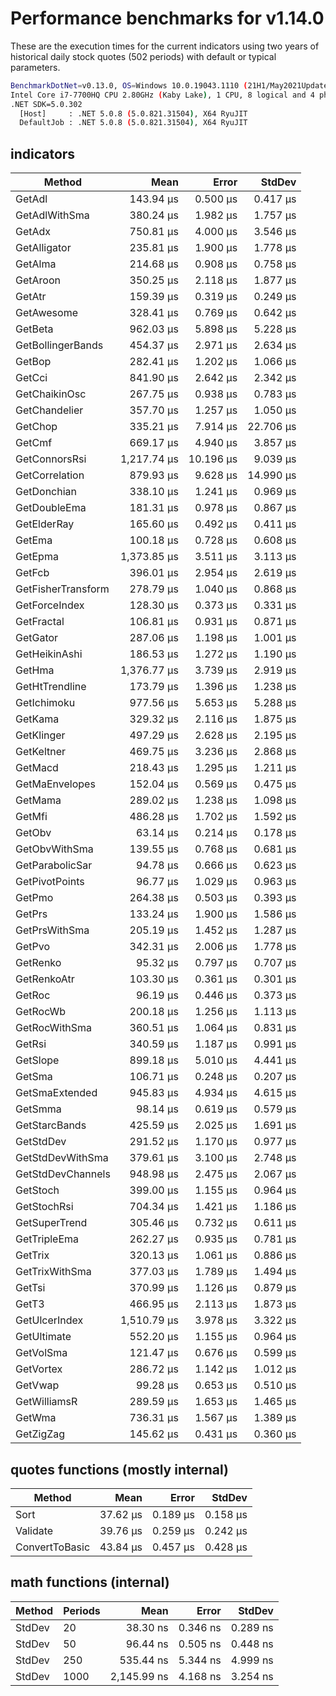 # Performance benchmarks for v1.14.0

These are the execution times for the current indicators using two years of historical daily stock quotes (502 periods) with default or typical parameters.

``` bash
BenchmarkDotNet=v0.13.0, OS=Windows 10.0.19043.1110 (21H1/May2021Update)
Intel Core i7-7700HQ CPU 2.80GHz (Kaby Lake), 1 CPU, 8 logical and 4 physical cores
.NET SDK=5.0.302
  [Host]     : .NET 5.0.8 (5.0.821.31504), X64 RyuJIT
  DefaultJob : .NET 5.0.8 (5.0.821.31504), X64 RyuJIT
```

## indicators

|             Method |        Mean |     Error |    StdDev |
|------------------- |------------:|----------:|----------:|
|             GetAdl |   143.94 μs |  0.500 μs |  0.417 μs |
|      GetAdlWithSma |   380.24 μs |  1.982 μs |  1.757 μs |
|             GetAdx |   750.81 μs |  4.000 μs |  3.546 μs |
|       GetAlligator |   235.81 μs |  1.900 μs |  1.778 μs |
|            GetAlma |   214.68 μs |  0.908 μs |  0.758 μs |
|           GetAroon |   350.25 μs |  2.118 μs |  1.877 μs |
|             GetAtr |   159.39 μs |  0.319 μs |  0.249 μs |
|         GetAwesome |   328.41 μs |  0.769 μs |  0.642 μs |
|            GetBeta |   962.03 μs |  5.898 μs |  5.228 μs |
|  GetBollingerBands |   454.37 μs |  2.971 μs |  2.634 μs |
|             GetBop |   282.41 μs |  1.202 μs |  1.066 μs |
|             GetCci |   841.90 μs |  2.642 μs |  2.342 μs |
|      GetChaikinOsc |   267.75 μs |  0.938 μs |  0.783 μs |
|      GetChandelier |   357.70 μs |  1.257 μs |  1.050 μs |
|            GetChop |   335.21 μs |  7.914 μs | 22.706 μs |
|             GetCmf |   669.17 μs |  4.940 μs |  3.857 μs |
|      GetConnorsRsi | 1,217.74 μs | 10.196 μs |  9.039 μs |
|     GetCorrelation |   879.93 μs |  9.628 μs | 14.990 μs |
|        GetDonchian |   338.10 μs |  1.241 μs |  0.969 μs |
|       GetDoubleEma |   181.31 μs |  0.978 μs |  0.867 μs |
|        GetElderRay |   165.60 μs |  0.492 μs |  0.411 μs |
|             GetEma |   100.18 μs |  0.728 μs |  0.608 μs |
|            GetEpma | 1,373.85 μs |  3.511 μs |  3.113 μs |
|             GetFcb |   396.01 μs |  2.954 μs |  2.619 μs |
| GetFisherTransform |   278.79 μs |  1.040 μs |  0.868 μs |
|      GetForceIndex |   128.30 μs |  0.373 μs |  0.331 μs |
|         GetFractal |   106.81 μs |  0.931 μs |  0.871 μs |
|           GetGator |   287.06 μs |  1.198 μs |  1.001 μs |
|      GetHeikinAshi |   186.53 μs |  1.272 μs |  1.190 μs |
|             GetHma | 1,376.77 μs |  3.739 μs |  2.919 μs |
|     GetHtTrendline |   173.79 μs |  1.396 μs |  1.238 μs |
|        GetIchimoku |   977.56 μs |  5.653 μs |  5.288 μs |
|            GetKama |   329.32 μs |  2.116 μs |  1.875 μs |
|         GetKlinger |   497.29 μs |  2.628 μs |  2.195 μs |
|         GetKeltner |   469.75 μs |  3.236 μs |  2.868 μs |
|            GetMacd |   218.43 μs |  1.295 μs |  1.211 μs |
|     GetMaEnvelopes |   152.04 μs |  0.569 μs |  0.475 μs |
|            GetMama |   289.02 μs |  1.238 μs |  1.098 μs |
|             GetMfi |   486.28 μs |  1.702 μs |  1.592 μs |
|             GetObv |    63.14 μs |  0.214 μs |  0.178 μs |
|      GetObvWithSma |   139.55 μs |  0.768 μs |  0.681 μs |
|    GetParabolicSar |    94.78 μs |  0.666 μs |  0.623 μs |
|     GetPivotPoints |    96.77 μs |  1.029 μs |  0.963 μs |
|             GetPmo |   264.38 μs |  0.503 μs |  0.393 μs |
|             GetPrs |   133.24 μs |  1.900 μs |  1.586 μs |
|      GetPrsWithSma |   205.19 μs |  1.452 μs |  1.287 μs |
|             GetPvo |   342.31 μs |  2.006 μs |  1.778 μs |
|           GetRenko |    95.32 μs |  0.797 μs |  0.707 μs |
|        GetRenkoAtr |   103.30 μs |  0.361 μs |  0.301 μs |
|             GetRoc |    96.19 μs |  0.446 μs |  0.373 μs |
|           GetRocWb |   200.18 μs |  1.256 μs |  1.113 μs |
|      GetRocWithSma |   360.51 μs |  1.064 μs |  0.831 μs |
|             GetRsi |   340.59 μs |  1.187 μs |  0.991 μs |
|           GetSlope |   899.18 μs |  5.010 μs |  4.441 μs |
|             GetSma |   106.71 μs |  0.248 μs |  0.207 μs |
|     GetSmaExtended |   945.83 μs |  4.934 μs |  4.615 μs |
|            GetSmma |    98.14 μs |  0.619 μs |  0.579 μs |
|      GetStarcBands |   425.59 μs |  2.025 μs |  1.691 μs |
|          GetStdDev |   291.52 μs |  1.170 μs |  0.977 μs |
|   GetStdDevWithSma |   379.61 μs |  3.100 μs |  2.748 μs |
|  GetStdDevChannels |   948.98 μs |  2.475 μs |  2.067 μs |
|           GetStoch |   399.00 μs |  1.155 μs |  0.964 μs |
|        GetStochRsi |   704.34 μs |  1.421 μs |  1.186 μs |
|      GetSuperTrend |   305.46 μs |  0.732 μs |  0.611 μs |
|       GetTripleEma |   262.27 μs |  0.935 μs |  0.781 μs |
|            GetTrix |   320.13 μs |  1.061 μs |  0.886 μs |
|     GetTrixWithSma |   377.03 μs |  1.789 μs |  1.494 μs |
|             GetTsi |   370.99 μs |  1.126 μs |  0.879 μs |
|              GetT3 |   466.95 μs |  2.113 μs |  1.873 μs |
|      GetUlcerIndex | 1,510.79 μs |  3.978 μs |  3.322 μs |
|        GetUltimate |   552.20 μs |  1.155 μs |  0.964 μs |
|          GetVolSma |   121.47 μs |  0.676 μs |  0.599 μs |
|          GetVortex |   286.72 μs |  1.142 μs |  1.012 μs |
|            GetVwap |    99.28 μs |  0.653 μs |  0.510 μs |
|       GetWilliamsR |   289.59 μs |  1.653 μs |  1.465 μs |
|             GetWma |   736.31 μs |  1.567 μs |  1.389 μs |
|          GetZigZag |   145.62 μs |  0.431 μs |  0.360 μs |

## quotes functions (mostly internal)

|         Method |     Mean |    Error |   StdDev |
|--------------- |---------:|---------:|---------:|
|           Sort | 37.62 μs | 0.189 μs | 0.158 μs |
|       Validate | 39.76 μs | 0.259 μs | 0.242 μs |
| ConvertToBasic | 43.84 μs | 0.457 μs | 0.428 μs |

## math functions (internal)

| Method | Periods |        Mean |    Error |   StdDev |
|------- |-------- |------------:|---------:|---------:|
| StdDev |      20 |    38.30 ns | 0.346 ns | 0.289 ns |
| StdDev |      50 |    96.44 ns | 0.505 ns | 0.448 ns |
| StdDev |     250 |   535.44 ns | 5.344 ns | 4.999 ns |
| StdDev |    1000 | 2,145.99 ns | 4.168 ns | 3.254 ns |
